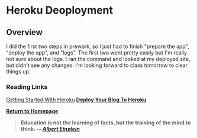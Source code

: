 # Heroku Deoployment
 
  
## Overview
I did the first two steps in prework, so I just had to finish "prepare the app", "deploy the app", and "logs".  The first two went pretty easily but I'm really not sure about the logs.  I ran the command and looked at my deployed site, but didn't see any changes. I'm looking forward to class tomorrow to clear things up.  



### Reading Links
[Getting Started With Heroku](https://ancient-harbor-56305.herokuapp.com/)<b>
[Deploy Your Blog To Heroku](https://howtonode.org/deploy-blog-to-heroku)



[Return to Homepage](https://claudiobailon.github.io/reading-notes/)


 
>Education is not the learning of facts,
>but the training of the mind to think.
> -- <cite>[Albert Einstein][1]</cite>

[1]:https://www.goodreads.com/quotes/6137386-education-is-not-the-learning-of-facts-but-the-training 
